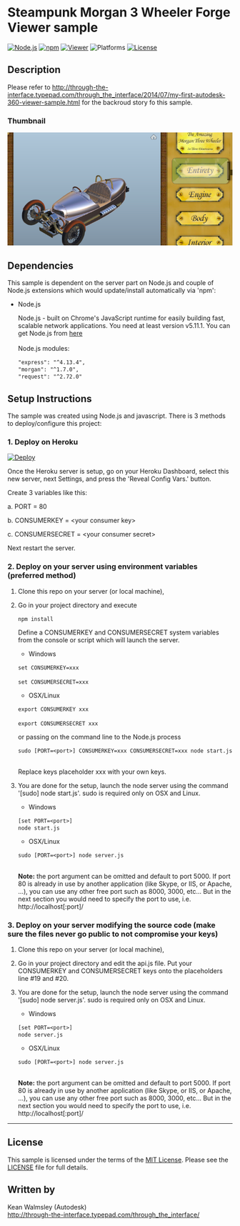 # Steampunk Morgan 3 Wheeler Forge Viewer sample

[![Node.js](https://img.shields.io/badge/Node.js-5.11.1-blue.svg)](https://nodejs.org/)
[![npm](https://img.shields.io/badge/npm-3.9.3-blue.svg)](https://www.npmjs.com/)
[![Viewer](https://img.shields.io/badge/Forge%20Viewer-v2.17-green.svg)](http://developer-autodesk.github.io/)
![Platforms](https://img.shields.io/badge/platform-windows%20%7C%20osx%20%7C%20linux-lightgray.svg)
[![License](http://img.shields.io/:license-mit-blue.svg)](http://opensource.org/licenses/MIT)


## Description

Please refer to http://through-the-interface.typepad.com/through_the_interface/2014/07/my-first-autodesk-360-viewer-sample.html
for the backroud story fo this sample.


### Thumbnail

![thumbnail](img/SM_thumbnail.png)


## Dependencies

This sample is dependent on the server part on Node.js and couple of Node.js extensions
which would update/install automatically via 'npm':

* Node.js

  Node.js - built on Chrome's JavaScript runtime for easily building fast, scalable network applications.
  You need at least version v5.11.1. You can get Node.js from [here](http://nodejs.org/)<br /><br />
  Node.js modules:
  ```
  "express": "^4.13.4",
  "morgan": "^1.7.0",
  "request": "^2.72.0"
  ```


## Setup Instructions

The sample was created using Node.js and javascript.
There is 3 methods to deploy/configure this project:

### 1. Deploy on Heroku

[![Deploy](https://www.herokucdn.com/deploy/button.svg)](https://heroku.com/deploy)

Once the Heroku server is setup, go on your Heroku Dashboard, select this new server, next Settings, and press the
'Reveal Config Vars.' button.

Create 3 variables like this:

a. PORT = 80

b. CONSUMERKEY = &lt;your consumer key&gt;

c. CONSUMERSECRET = &lt;your consumer secret&gt;

Next restart the server.


### 2. Deploy on your server using environment variables (preferred method)

1. Clone this repo on your server (or local machine),

2. Go in your project directory and execute
   ```
   npm install
   ```
   Define a CONSUMERKEY and CONSUMERSECRET system variables from the console or script which will launch the
   server.<br />
   * Windows<br />
   ```
   set CONSUMERKEY=xxx

   set CONSUMERSECRET=xxx
   ```
   * OSX/Linux<br />
   ```
   export CONSUMERKEY xxx

   export CONSUMERSECRET xxx
   ```
   or passing on the command line to the Node.js process<br />
   ```
   sudo [PORT=<port>] CONSUMERKEY=xxx CONSUMERSECRET=xxx node start.js
   ```
   <br />
   Replace keys placeholder xxx with your own keys.

3. You are done for the setup, launch the node server using the command '[sudo] node start.js'.
   sudo is required only on OSX and Linux.<br />
   * Windows<br />
   ```
   [set PORT=<port>]
   node start.js
   ```
   * OSX/Linux<br />
   ```
   sudo [PORT=<port>] node server.js
   ```
   <br />
   <b>Note:</b> the port argument can be omitted and default to port 5000. If port 80 is already in use by another
   application (like Skype, or IIS, or Apache, ...), you can use any other free port such as 8000, 3000, etc...
   But in the next section you would need to specify the port to use, i.e. http://localhost[:port]/


### 3. Deploy on your server modifying the source code (make sure the files never go public to not compromise your keys)

1. Clone this repo on your server (or local machine),

2. Go in your project directory and edit the api.js file.
   Put your CONSUMERKEY and CONSUMERSECRET keys onto the placeholders line #19 and #20.

3. You are done for the setup, launch the node server using the command '[sudo] node server.js'.
   sudo is required only on OSX and Linux.<br />
   * Windows<br />
   ```
   [set PORT=<port>]
   node server.js
   ```
   * OSX/Linux<br />
   ```
   sudo [PORT=<port>] node server.js
   ```
   <br />
   <b>Note:</b> the port argument can be omitted and default to port 5000. If port 80 is already in use by another
   application (like Skype, or IIS, or Apache, ...), you can use any other free port such as 8000, 3000, etc...
   But in the next section you would need to specify the port to use, i.e. http://localhost[:port]/


--------

## License

This sample is licensed under the terms of the [MIT License](http://opensource.org/licenses/MIT). Please see the [LICENSE](LICENSE) file for full details.


## Written by

Kean Walmsley (Autodesk) <br />
http://through-the-interface.typepad.com/through_the_interface/ <br />
